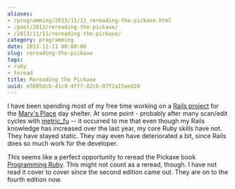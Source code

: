 ```yaml
---
aliases:
- /programming/2013/11/11_rereading-the-pickaxe.html
- /post/2013/rereading-the-pickaxe/
- /2013/11/11/rereading-the-pickaxe/
category: programming
date: 2013-11-11 00:00:00
slug: rereading-the-pickaxe
tags:
- ruby
- toread
title: Rereading the Pickaxe
uuid: e5085dcb-41c9-4ff7-82cb-07f2a15aed28
---
```


[Rails project]: https://github.com/brianwisti/marysplace-rails
[Mary's Place]: http://www.marysplaceseattle.org/
[metric_fu]: https://github.com/metricfu/metric_fu

I have been spending most of my free time working on a [Rails project][] for the
[Mary's Place][] day shelter. At some point - probably after many scan/edit
cycles with [metric_fu][] -- it occurred to me that even though my Rails
knowledge has increased over the last year, my core Ruby skills have not. They
have stayed static. They may even have deteriorated a bit, since Rails does so
much work for the developer.

[Programming Ruby]: http://pragprog.com/book/ruby4/programming-ruby-1-9-2-0

This seems like a perfect opportunity to reread the Pickaxe book [Programming
Ruby][]. This might not count as a reread, though. I have not read it cover to
cover since the second edition came out. They are on to the fourth edition now.